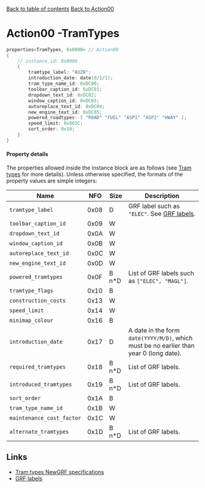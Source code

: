 [Back to table of contents](../index.md)
[Back to Action00](../actions/action00.md)

# Action00 -TramTypes

```c++
properties<TramTypes, 0x0000> // Action00
{
    // instance_id: 0x0000
    {
        tramtype_label: "AUZB";
        introduction_date: date(0/1/1);
        tram_type_name_id: 0xDC00;
        toolbar_caption_id: 0xDC01;
        dropdown_text_id: 0xDC02;
        window_caption_id: 0xDC03;
        autoreplace_text_id: 0xDC04;
        new_engine_text_id: 0xDC05;
        powered_roadtypes: [ "ROAD" "FUEL" "ASP1" "ASP2" "HWAY" ];
        speed_limit: 0x003C;
        sort_order: 0x10;
    }
}
```

#### Property details

The properties allowed inside the instance block are as follows (see [Tram types](https://newgrf-specs.tt-wiki.net/wiki/Action0/Tramtypes) for more details). Unless otherwise specified, the formats of the property values are simple integers:

| Name | NFO | Size | Description |
|-|-|-|-|
| `tramtype_label`          | 0x08 | D     | GRF label such as `"ELEC"`. See [GRF labels](../sundries/grf_labels.md). |
| `toolbar_caption_id`      | 0x09 | W     |   |
| `dropdown_text_id`        | 0x0A | W     |   |
| `window_caption_id`       | 0x0B | W     |   |
| `autoreplace_text_id`     | 0x0C | W     |   |
| `new_engine_text_id`      | 0x0D | W     |   |
| `powered_tramtypes`       | 0x0F | B n*D | List of GRF labels such as `["ELEC", "MAGL"]`. |
| `tramtype_flags`          | 0x10 | B     |   |
| `construction_costs`      | 0x13 | W     |   |
| `speed_limit`             | 0x14 | W     |   |
| `minimap_colour`          | 0x16 | B     |   |
| `introduction_date`       | 0x17 | D     | A date in the form `date(YYYY/M/D)`, which must be no earlier than year 0 (long date). |
| `required_tramtypes`      | 0x18 | B n*D | List of GRF labels. |
| `introduced_tramtypes`    | 0x19 | B n*D | List of GRF labels. |
| `sort_order`              | 0x1A | B     |   |
| `tram_type_name_id`       | 0x1B | W     |   |
| `maintenance_cost_factor` | 0x1C | W     |   |
| `alternate_tramtypes`     | 0x1D | B n*D | List of GRF labels. |

## Links

- [Tram types NewGRF specifications](https://newgrf-specs.tt-wiki.net/wiki/Action0/Tramtypes)
- [GRF labels](../sundries/grf_labels.md)
